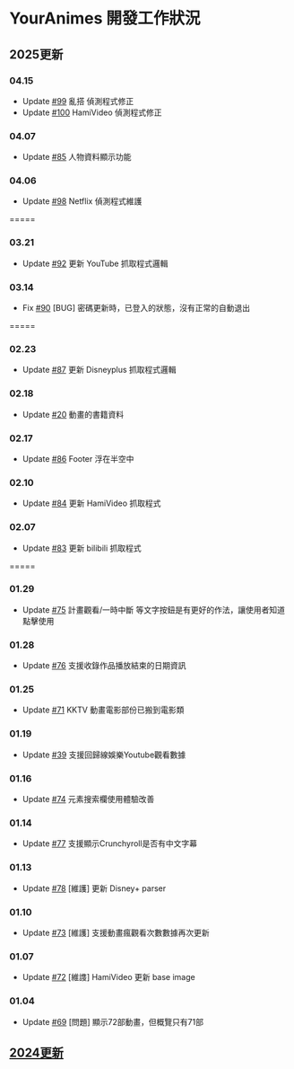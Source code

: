 # YourAnimes 開發工作狀況

## 2025更新
### 04.15
* Update [#99](/../../issues/99) 亂搭 偵測程式修正
* Update [#100](/../../issues/100) HamiVideo 偵測程式修正

### 04.07
* Update [#85](/../../issues/85) 人物資料顯示功能

### 04.06
* Update [#98](/../../issues/98) Netflix 偵測程式維護


=====
### 03.21
* Update [#92](/../../issues/92) 更新 YouTube 抓取程式邏輯

### 03.14
* Fix [#90](/../../issues/90) [BUG] 密碼更新時，已登入的狀態，沒有正常的自動退出


=====
### 02.23
* Update [#87](/../../issues/87) 更新 Disneyplus 抓取程式邏輯

### 02.18
* Update [#20](/../../issues/20) 動畫的書籍資料

### 02.17
* Update [#86](/../../issues/86) Footer 浮在半空中

### 02.10
* Update [#84](/../../issues/84) 更新 HamiVideo 抓取程式

### 02.07
* Update [#83](/../../issues/83) 更新 bilibili 抓取程式


=====
### 01.29
* Update [#75](/../../issues/75) 計畫觀看/一時中斷 等文字按鈕是有更好的作法，讓使用者知道點擊使用

### 01.28
* Update [#76](/../../issues/76) 支援收錄作品播放結束的日期資訊

### 01.25
* Update [#71](/../../issues/71) KKTV 動畫電影部份已搬到電影類

### 01.19
* Update [#39](/../../issues/39) 支援回歸線娛樂Youtube觀看數據
 
### 01.16
* Update [#74](/../../issues/74) 元素搜索欄使用體驗改善

### 01.14
* Update [#77](/../../issues/77) 支援顯示Crunchyroll是否有中文字幕

### 01.13
* Update [#78](/../../issues/78) [維護] 更新 Disney+ parser 

### 01.10
* Update [#73](/../../issues/73) [維護] 支援動畫瘋觀看次數數據再次更新

### 01.07
* Update [#72](/../../issues/72) [維謢] HamiVideo 更新 base image

### 01.04
* Update [#69](/../../issues/69) [問題] 顯示72部動畫，但概覽只有71部

  
## [2024更新](2024README.md)
